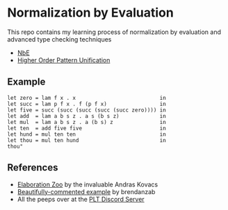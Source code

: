 # Normalization by Evaluation
This repo contains my learning process of normalization by evaluation and advanced type checking techniques

- [NbE](https://github.com/aradarbel10/NbE/tree/master)
- [Higher Order Pattern Unification](https://github.com/aradarbel10/NbE/tree/HOPU)

## Example
```
let zero = lam f x . x                           in
let succ = lam p f x . f (p f x)                 in
let five = succ (succ (succ (succ (succ zero)))) in
let add  = lam a b s z . a s (b s z)             in
let mul  = lam a b s z . a (b s) z               in
let ten  = add five five                         in
let hund = mul ten ten                           in
let thou = mul ten hund                          in
thou"
```

## References
- [Elaboration Zoo](https://github.com/AndrasKovacs/elaboration-zoo) by the invaluable Andras Kovacs
- [Beautifully-commented example](https://discord.com/channels/633240603777433601/633240603777433603/1008392203179143249) by brendanzab
- All the peeps over at the [PLT Discord Server](http://discord.gg/4Kjt3ZE)
